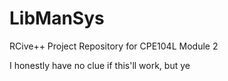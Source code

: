 # LibManSys
RCive++ Project Repository for CPE104L Module 2


I honestly have no clue if this'll work, but ye
